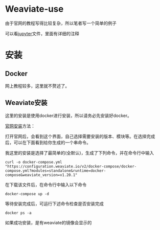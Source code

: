 # Weaviate-use
由于官网的教程写得比较复杂，所以笔者写一个简单的例子

可以看[jupyter](https://github.com/LuJH12/Weaviate-use/blob/main/Weaviate_example.ipynb)文件，里面有详细的注释

# 安装

## Docker
网上教程较多，这里就不赘述了。

## Weaviate安装
这里的安装是使用docker进行安装，所以请务必先安装好docker。

[官网安装](https://weaviate.io/developers/weaviate/installation/docker-compose)方法：

打开官网后，会看到这个界面，自己选择需要安装的版本、模块等。在选择完成后，可以在下面看到给你生成的一个串命令。

我这里的安装是选择了最简单的(全默认)，生成了下列命令，并在命令行中输入
```
curl -o docker-compose.yml "https://configuration.weaviate.io/v2/docker-compose/docker-compose.yml?modules=standalone&runtime=docker-compose&weaviate_version=v1.20.1"
```
在下载该文件后，在命令行中输入以下命令
```
docker-compose up -d
```
等待安装完成后，可运行下述命令检查是否安装完成
```
docker ps -a
```
如果成功安装，是有weaviate的镜像会显示的
